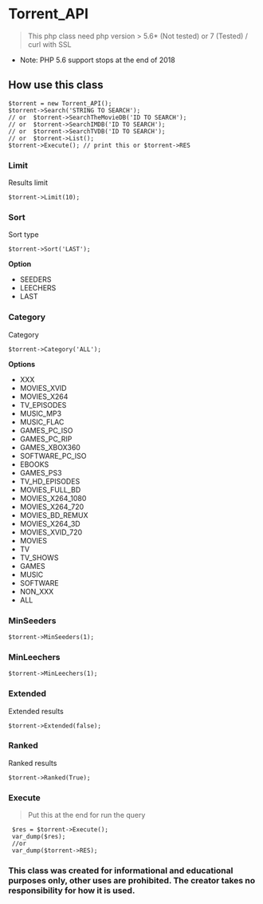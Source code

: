 # Torrent_API

> This php class need php version > 5.6* (Not tested) or 7 (Tested) / curl with SSL
* Note: PHP 5.6 support stops at the end of 2018
## How use this class

    $torrent = new Torrent_API();  
    $torrent->Search('STRING TO SEARCH');
    // or  $torrent->SearchTheMovieDB('ID TO SEARCH');
    // or  $torrent->SearchIMDB('ID TO SEARCH');
    // or  $torrent->SearchTVDB('ID TO SEARCH');
    // or  $torrent->List();
    $torrent->Execute(); // print this or $torrent->RES
### Limit
Results limit

    $torrent->Limit(10);

### Sort
Sort type

    $torrent->Sort('LAST');

**Option**
- SEEDERS
- LEECHERS  
- LAST
### Category
Category

    $torrent->Category('ALL');

**Options**
- XXX
- MOVIES_XVID
- MOVIES_X264
- TV_EPISODES
- MUSIC_MP3
- MUSIC_FLAC
- GAMES_PC_ISO
- GAMES_PC_RIP
- GAMES_XBOX360
- SOFTWARE_PC_ISO
- EBOOKS
- GAMES_PS3
- TV_HD_EPISODES
- MOVIES_FULL_BD
- MOVIES_X264_1080
- MOVIES_X264_720
- MOVIES_BD_REMUX
- MOVIES_X264_3D
- MOVIES_XVID_720
- MOVIES
- TV
- TV_SHOWS
- GAMES
- MUSIC
- SOFTWARE
- NON_XXX
- ALL

### MinSeeders
    $torrent->MinSeeders(1);
### MinLeechers
    $torrent->MinLeechers(1);
  
### Extended
Extended results

    $torrent->Extended(false);

### Ranked
Ranked results

    $torrent->Ranked(True);

### Execute

> Put this at the end for run the query

     $res = $torrent->Execute();
     var_dump($res);
     //or
     var_dump($torrent->RES);

### This class was created for informational and educational purposes only, other uses are prohibited.  The creator takes no responsibility for how it is used.
